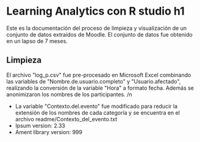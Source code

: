 # Learning Analytics con R studio h1
Este es la documentación del proceso de limpieza y visualización de un conjunto de datos extraídos de Moodle. El conjunto de datos fue obtenido en un lapso de 7 meses. 


## Limpieza 
El archivo "log_p.csv" fue pre-procesado en Microsoft Excel combinando las variables de "Nombre.de.usuario.completo" y "Usuario.afectado", realizando la conversión de la variable "Hora" a formato fecha. Además se anonimizaron los nombres de los participantes. /n
* La variable "Contexto.del.evento" fue modificado para reducir la extensión de los nombres de cada categoría y se encuentra en el archivo readme/Contexto_del_evento.txt 
* Ipsum version: 2.33
* Ament library version: 999
